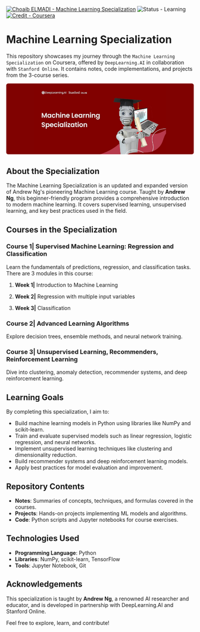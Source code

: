 [![Choaib ELMADI - Machine Learning Specialization](https://img.shields.io/badge/Choaib_ELMADI-Machine_Learning_Specialization-8800dd)](https://elmadichoaib.vercel.app) ![Status - Learning](https://img.shields.io/badge/Status-Learning-2bd729) [![Credit - Coursera](https://img.shields.io/badge/Credit-Coursera-3b8af2)](https://www.coursera.org/specializations/machine-learning-introduction)

# Machine Learning Specialization

This repository showcases my journey through the `Machine Learning Specialization` on Coursera, offered by `DeepLearning.AI` in collaboration with `Stanford Online`. It contains notes, code implementations, and projects from the 3-course series.

<div align="center">

![Machine Learning Specialization](./Images/ml-specialization.png)

</div>

## About the Specialization

The Machine Learning Specialization is an updated and expanded version of Andrew Ng's pioneering Machine Learning course. Taught by **Andrew Ng**, this beginner-friendly program provides a comprehensive introduction to modern machine learning. It covers supervised learning, unsupervised learning, and key best practices used in the field.

## Courses in the Specialization

### Course 1| Supervised Machine Learning: Regression and Classification

Learn the fundamentals of predictions, regression, and classification tasks. There are 3 modules in this course:

1. **Week 1|** Introduction to Machine Learning

2. **Week 2|** Regression with multiple input variables

3. **Week 3|** Classification

### Course 2| Advanced Learning Algorithms

Explore decision trees, ensemble methods, and neural network training.

### Course 3| Unsupervised Learning, Recommenders, Reinforcement Learning

Dive into clustering, anomaly detection, recommender systems, and deep reinforcement learning.

## Learning Goals

By completing this specialization, I aim to:

- Build machine learning models in Python using libraries like NumPy and scikit-learn.
- Train and evaluate supervised models such as linear regression, logistic regression, and neural networks.
- Implement unsupervised learning techniques like clustering and dimensionality reduction.
- Build recommender systems and deep reinforcement learning models.
- Apply best practices for model evaluation and improvement.

## Repository Contents

- **Notes**: Summaries of concepts, techniques, and formulas covered in the courses.
- **Projects**: Hands-on projects implementing ML models and algorithms.
- **Code**: Python scripts and Jupyter notebooks for course exercises.

## Technologies Used

- **Programming Language**: Python
- **Libraries**: NumPy, scikit-learn, TensorFlow
- **Tools**: Jupyter Notebook, Git

## Acknowledgements

This specialization is taught by **Andrew Ng**, a renowned AI researcher and educator, and is developed in partnership with DeepLearning.AI and Stanford Online.

Feel free to explore, learn, and contribute!
